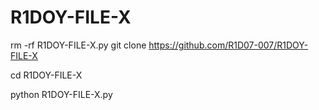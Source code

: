 # R1DOY-FILE-X
rm -rf R1DOY-FILE-X.py
git clone https://github.com/R1D07-007/R1DOY-FILE-X

cd R1DOY-FILE-X

python R1DOY-FILE-X.py
